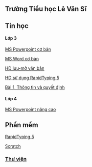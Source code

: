## **Trường Tiểu học Lê Văn Sĩ**

## **Tin học**

#### **Lớp 3**
[MS Powerpoint cơ bản](https://prezi.com/p/6wbqyofibprw)

[MS Word cơ bản](https://prezi.com/p/a8h5hagcqzl3)

[HD lưu-mở văn bản](https://prezi.com/p/g592fzacsp3w)

[HD sử dụng  RapidTyping 5](https://prezi.com/p/oguhmdk5cbqo)

[Bài 1. Thông tin và quyết định](https://www.canva.com/design/DAFLgBSirCE/CVs9oy9_QCIgY5VTCTEqAQ/edit?utm=)


#### **Lớp 4**
[MS Powerpoint nâng cao](https://prezi.com/p/8ljt-sgxr8sa)

## **Phần mềm**
[RapidTyping 5](https://rapidtyping.com/downloads.html)

[Scratch](https://scratch.mit.edu/download)

### [Thư viện](http://thlevansi.thuvien.hcm.edu.vn)
<!-- 


[Bai25](./Bai25/index.html)

[TNXH](./TNXH/index.html)

### Reference

[Link to Cayman help](./cayman.html).

[Link to Github help](./github_help.html).
-->
